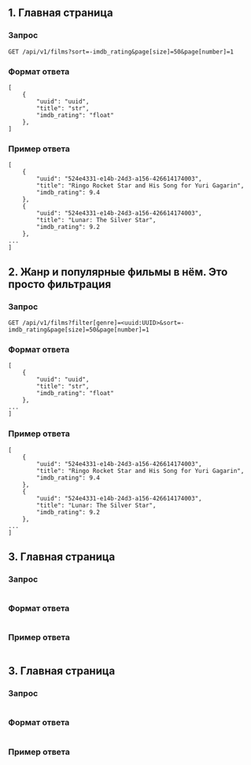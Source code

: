 ## 1. Главная страница

### Запрос
```
GET /api/v1/films?sort=-imdb_rating&page[size]=50&page[number]=1
```

### Формат ответа
```
[
    {
        "uuid": "uuid",
        "title": "str",
        "imdb_rating": "float"
    },
]
```
### Пример ответа
```
[
    {
        "uuid": "524e4331-e14b-24d3-a156-426614174003",
        "title": "Ringo Rocket Star and His Song for Yuri Gagarin",
        "imdb_rating": 9.4
    },
    {
        "uuid": "524e4331-e14b-24d3-a156-426614174003",
        "title": "Lunar: The Silver Star",
        "imdb_rating": 9.2
    },
...
]
```
## 2. Жанр и популярные фильмы в нём. Это просто фильтрация

### Запрос
```
GET /api/v1/films?filter[genre]=<uuid:UUID>&sort=-imdb_rating&page[size]=50&page[number]=1
```

### Формат ответа
```
[
    {
        "uuid": "uuid",
        "title": "str",
        "imdb_rating": "float"
    },
...
]
```
### Пример ответа
```
[
    {
        "uuid": "524e4331-e14b-24d3-a156-426614174003",
        "title": "Ringo Rocket Star and His Song for Yuri Gagarin",
        "imdb_rating": 9.4
    },
    {
        "uuid": "524e4331-e14b-24d3-a156-426614174003",
        "title": "Lunar: The Silver Star",
        "imdb_rating": 9.2
    },
...
] 
```

## 3. Главная страница

### Запрос
```

```

### Формат ответа
```

```
### Пример ответа
```

```


## 3. Главная страница

### Запрос
```

```

### Формат ответа
```

```
### Пример ответа
```

```